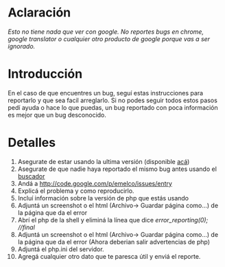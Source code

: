 # Aclaración #
_Esto no tiene nada que ver con google. No reportes bugs en chrome, google translator o cualquier otro producto de google porque vas a ser ignorado._

# Introducción #

En el caso de que encuentres un bug, seguí estas instrucciones para reportarlo y que sea facil arreglarlo. Si no podes seguir todos estos pasos pedí ayuda o hace lo que puedas, un bug reportado con poca información es mejor que un bug desconocido.


# Detalles #

  1. Asegurate de estar usando la ultima versión (disponible [acá](http://code.google.com/p/emelco/downloads/list))
  1. Asegurate de que nadie haya reportado el mismo bug antes usando el [buscador](http://code.google.com/p/emelco/issues/list?can=1&q=&cells=tiles)
  1. Andá a http://code.google.com/p/emelco/issues/entry
  1. Explicá el problema y como reproducirlo.
  1. Incluí información sobre la versión de php que estás usando
  1. Adjuntá un screenshot o el html (Archivo-> Guardar página como...) de la página que da el error
  1. Abrí el php de la shell y eliminá la línea que dice _error\_reporting(0); //final_
  1. Adjuntá un screenshot o el html (Archivo-> Guardar página como...) de la página que da el error (Ahora deberian salir advertencias de php)
  1. Adjuntá el php.ini del servidor.
  1. Agregá cualquier otro dato que te paresca útil y enviá el reporte.